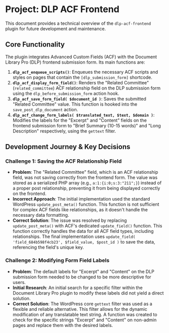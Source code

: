 # Project: DLP ACF Frontend

This document provides a technical overview of the `dlp-acf-frontend` plugin for future development and maintenance.

## Core Functionality

The plugin integrates Advanced Custom Fields (ACF) with the Document Library Pro (DLP) frontend submission form. Its main functions are:

1.  **`dlp_acf_enqueue_scripts()`**: Enqueues the necessary ACF scripts and styles on pages that contain the `[dlp_submission_form]` shortcode.
2.  **`dlp_acf_display_form_field()`**: Renders the "Related Committee" (`related_committee`) ACF relationship field on the DLP submission form using the `dlp_before_submission_form` action hook.
3.  **`dlp_acf_save_form_field( $document_id )`**: Saves the submitted "Related Committee" value. This function is hooked into the `save_post_dlp_document` action.
4.  **`dlp_acf_change_form_labels( $translated_text, $text, $domain )`**: Modifies the labels for the "Excerpt" and "Content" fields on the frontend submission form to "Brief Summary (10-15 words)" and "Long Description" respectively, using the `gettext` filter.

## Development Journey & Key Decisions

### Challenge 1: Saving the ACF Relationship Field

*   **Problem**: The "Related Committee" field, which is an ACF relationship field, was not saving correctly from the frontend form. The value was stored as a serialized PHP array (e.g., `a:1:{i:0;s:3:"211";}`) instead of a proper post relationship, preventing it from being displayed correctly on the frontend.
*   **Incorrect Approach**: The initial implementation used the standard WordPress `update_post_meta()` function. This function is not sufficient for complex ACF fields like relationships, as it doesn't handle the necessary data formatting.
*   **Correct Solution**: The issue was resolved by replacing `update_post_meta()` with ACF's dedicated `update_field()` function. This function correctly handles the data for all ACF field types, including relationships. The final implementation uses `update_field( 'field_684b598f4cb23', $field_value, $post_id )` to save the data, referencing the field's unique key.

### Challenge 2: Modifying Form Field Labels

*   **Problem**: The default labels for "Excerpt" and "Content" on the DLP submission form needed to be changed to be more descriptive for users.
*   **Initial Research**: An initial search for a specific filter within the Document Library Pro plugin to modify these labels did not yield a direct solution.
*   **Correct Solution**: The WordPress core `gettext` filter was used as a flexible and reliable alternative. This filter allows for the dynamic modification of any translatable text string. A function was created to check for the specific strings "Excerpt" and "Content" on non-admin pages and replace them with the desired labels.
